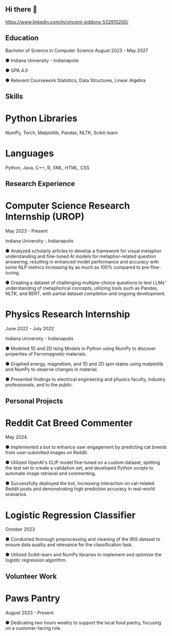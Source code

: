 ## Hi there 👋

https://www.linkedin.com/in/vincent-siddons-532910200/

## Education

Bachelor of Science in Computer Science
August 2023 - May 2027

● Indiana University - Indianapolis

● GPA 4.0

● Relevant Coursework Statistics, Data Structures, Linear Algebra

## Skills
# Python Libraries 

NumPy, Torch, Matplotlib, Pandas, NLTK, Scikit-learn
# Languages 

Python, Java, C++, R, XML, HTML, CSS

## Research Experience
# Computer Science Research Internship (UROP)

May 2023 - Present

Indiana University - Indianapolis

● Analyzed scholarly articles to develop a framework for visual metaphor understanding
and fine-tuned AI models for metaphor-related question answering, resulting in
enhanced model performance and accuracy with some NLP metrics increasing by as
much as 100% compared to pre-fine-tuning.

● Creating a dataset of challenging multiple-choice questions to test LLMs' understanding
of metaphorical concepts, utilizing tools such as Pandas, NLTK, and BERT, with partial
dataset completion and ongoing development.

# Physics Research Internship

June 2022 - July 2022

Indiana University - Indianapolis

● Modeled 1D and 2D Ising Models in Python using NumPy to discover properties of
Ferromagnetic materials.

● Graphed energy, magnetism, and 1D and 2D spin states using matplotlib and NumPy to
observe changes in material.

● Presented findings to electrical engineering and physics faculty, industry professionals,
and to the public.

## Personal Projects

# Reddit Cat Breed Commenter

May 2024

● Implemented a bot to enhance user engagement by predicting cat breeds from
user-submitted images on Reddit.

● Utilized OpenAI's CLIP model fine-tuned on a custom dataset, splitting the test set to
create a validation set, and developed Python scripts to automate image retrieval and
commenting.

● Successfully deployed the bot, increasing interaction on cat-related Reddit posts and
demonstrating high prediction accuracy in real-world scenarios.

# Logistic Regression Classifier

October 2023

● Conducted thorough preprocessing and cleaning of the IRIS dataset to ensure data
quality and relevance for the classification task.

● Utilized Scikit-learn and NumPy libraries to implement and optimize the logistic
regression algorithm.

## Volunteer Work

# Paws Pantry

August 2023 - Present

● Dedicating two hours weekly to support the local food pantry, focusing on a
customer-facing role.

<!--
**vincentsiddons/vincentsiddons** is a ✨ _special_ ✨ repository because its `README.md` (this file) appears on your GitHub profile.

Here are some ideas to get you started:

- 🔭 I’m currently working on ...
- 🌱 I’m currently learning ...
- 👯 I’m looking to collaborate on ...
- 🤔 I’m looking for help with ...
- 💬 Ask me about ...
- 📫 How to reach me: ...
- 😄 Pronouns: ...
- ⚡ Fun fact: ...
-->
